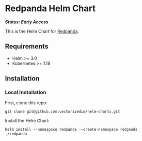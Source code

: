 # Redpanda Helm Chart

***Status: Early Access***

This is the Helm Chart for [Redpanda](https://vectorized.io). 

## Requirements

* Helm >= 3.0
* Kubernetes >= 1.18

## Installation

### Local Installation

First, clone this repo:

```
git clone git@github.com:vectorizedio/helm-charts.git
```

Install the Helm Chart:

```
helm install --namespace redpanda --create-namespace redpanda ./redpanda
```
